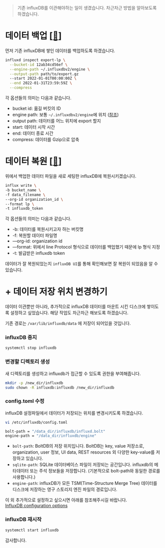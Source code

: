 > 기존 influxDB를 이관해야하는 일이 생겼습니다. 차근차근 방법을 알아보도록 하겠습니다.

# 데이터 백업 [[🔗](https://docs.influxdata.com/influxdb/v2.6/migrate-data/migrate-oss/)]
먼저 기존 influxDB에 쌓인 데이터를 백업하도록 하겠습니다.

```bash
influxd inspect export-lp \
  --bucket-id 12ab34cd56ef \
  --engine-path ~/.influxdbv2/engine \
  --output-path path/to/export.gz
  --start 2022-01-01T00:00:00Z \
  --end 2022-01-31T23:59:59Z \
  --compress
```
각 옵션들의 의미는 다음과 같습니다.
- bucket id: 옮길 버킷의 ID
- engine path: 보통 `~/.influxdbv2/engine`에 위치 ([참조](https://docs.influxdata.com/influxdb/v2.6/reference/internals/file-system-layout/?t=Linux#file-system-layout))
- output path: 데이터를 어느 위치에 export 할지
- start: 데이터 시작 시간
- end: 데이터 종료 시간
- compress: 데이터를 Gzip으로 압축

# 데이터 복원 [[🔗](https://docs.influxdata.com/influxdb/cloud/write-data/developer-tools/line-protocol/#write-line-protocol-from-a-file)]
위에서 백업한 데이터 파일을 새로 세팅한 influxDB에 복원시키겠습니다.
```bash
influx write \
-b bucket_name \
-f data_filename \
--org-id organization_id \
--format lp \
-t influxdb_token
```
각 옵션들의 의미는 다음과 같습니다.
- -b: 데이터를 복원시키고자 하는 버킷명
- -f: 복원할 데이터 파일명
- —org-id: organization id
- —format: 위에서 line Protocol 형식으로 데이터를 백업했기 때문에 lp 형식 지정
- -t: 발급받은 influxdb token

데이터가 잘 복원되었는지 `influxDB UI`를 통해 확인해보면 잘 복원이 되었음을 알 수 있습니다.


# + 데이터 저장 위치 변경하기
데이터 이관뿐만 아니라, 추가적으로 influxDB 데이터를 마운트 시킨 디스크에 쌓이도록 설정하고 싶었습니다. 해당 작업도 차근차근 해보도록 하겠습니다.

기존 경로는 `/var/lib/influxdb/data` 에 저장이 되어있을 것입니다.

### influxDB 중지

```bash
systemctl stop influxdb
```

### 변경할 디렉토리 생성

새 디렉토리를 생성하고 influxdb가 접근할 수 있도록 권한을 부여해줍니다.

```bash
mkdir -p /new_dir/influxdb
sudo chown -R influxdb:influxdb /new_dir/influxdb
```

### config.toml 수정

influxDB 설정파일에서 데이터가 저장되는 위치를 변경시키도록 하겠습니다.

```bash
vi /etc/influxdb/config.toml

bolt-path = "/data_dir/influxdb/influxd.bolt"
engine-path = "/data_dir/influxdb/engine"
```

- `bolt-path`: BoltDB의 저장 위치입니다. BoltDB는 key, value 저장소로, organization, user 정보, UI data, REST resources 외 다양한 key-value를 저장하고 있습니다.
- `sqlite-path`: SQLite 데이터베이스 파일이 저장되는 공간입니다. influxdb의 메타데이터 또는 주석 정보들을 저장합니다. (기본적으로 bolt-path와 동일한 경로를 사용합니다.)
- `engine-path`: influxDB가 모든 TSM(Time-Structure Merge Tree) 데이터를 디스크에 저장하는 영구 스토리지 엔진 파일의 경로입니다.

이 외 추가적으로 설정하고 싶으시면 아래를 참조해주시길 바랍니다.  
[InfluxDB configuration options](https://docs.influxdata.com/influxdb/v2.6/reference/config-options/?t=TOML)

### influxDB 재시작

```bash
systemctl start influxdb
```


감사합니다.